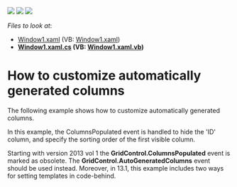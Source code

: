 <!-- default badges list -->
![](https://img.shields.io/endpoint?url=https://codecentral.devexpress.com/api/v1/VersionRange/128649597/21.1.5%2B)
[![](https://img.shields.io/badge/Open_in_DevExpress_Support_Center-FF7200?style=flat-square&logo=DevExpress&logoColor=white)](https://supportcenter.devexpress.com/ticket/details/E2019)
[![](https://img.shields.io/badge/📖_How_to_use_DevExpress_Examples-e9f6fc?style=flat-square)](https://docs.devexpress.com/GeneralInformation/403183)
<!-- default badges end -->
<!-- default file list -->
*Files to look at*:

* [Window1.xaml](./CS/E2019/Window1.xaml) (VB: [Window1.xaml](./VB/E2019/Window1.xaml))
* **[Window1.xaml.cs](./CS/E2019/Window1.xaml.cs) (VB: [Window1.xaml.vb](./VB/E2019/Window1.xaml.vb))**
<!-- default file list end -->
# How to customize automatically generated columns


<p>The following example shows how to customize automatically generated columns.</p><p>In this example, the ColumnsPopulated event is handled to hide the 'ID' column, and specify the sorting order of the first visible column.</p><p>Starting with version 2013 vol 1 the <strong>GridControl.ColumnsPopulated</strong> event is marked as obsolete. The <strong>GridControl.AutoGeneratedColumns</strong> event should be used instead. Moreover, in 13.1, this example includes two ways for setting templates in code-behind.</p>

<br/>


